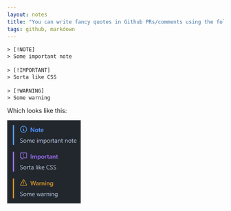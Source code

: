 ```yaml
---
layout: notes
title: "You can write fancy quotes in Github PRs/comments using the following:"
tags: github, markdown
---
```


```
> [!NOTE]
> Some important note

> [!IMPORTANT]
> Sorta like CSS

> [!WARNING]
> Some warning
```

Which looks like this:

![[Pasted-image-20231013163901.png]](./Pasted-image-20231013163901.png)